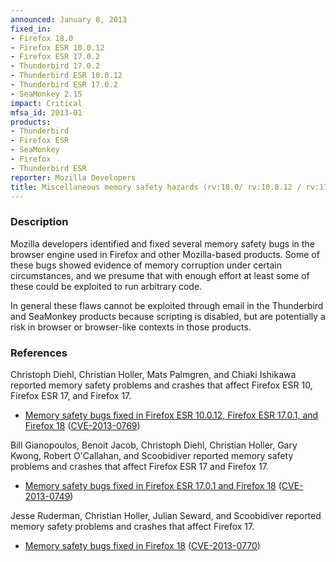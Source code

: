 ```yaml
---
announced: January 8, 2013
fixed_in:
- Firefox 18.0
- Firefox ESR 10.0.12
- Firefox ESR 17.0.2
- Thunderbird 17.0.2
- Thunderbird ESR 10.0.12
- Thunderbird ESR 17.0.2
- SeaMonkey 2.15
impact: Critical
mfsa_id: 2013-01
products:
- Thunderbird
- Firefox ESR
- SeaMonkey
- Firefox
- Thunderbird ESR
reporter: Mozilla Developers
title: Miscellaneous memory safety hazards (rv:18.0/ rv:10.0.12 / rv:17.0.2)
---
```


<h3>Description</h3>

<p>Mozilla developers identified and fixed several memory safety bugs in the
browser engine used in Firefox and other Mozilla-based products. Some of these
bugs showed evidence of memory corruption under certain circumstances, and we
presume that with enough effort at least some of these could be exploited to run
arbitrary code.</p>

<p class="note">In general these flaws cannot be exploited through email in the Thunderbird and SeaMonkey products because scripting is disabled, but are potentially a risk in browser or browser-like contexts in those products.</p>


<h3>References</h3>

<p>Christoph Diehl, Christian Holler, Mats Palmgren, and Chiaki Ishikawa reported memory safety problems and crashes that affect Firefox ESR 10, Firefox ESR 17, and Firefox 17.</p>

<ul>
  <li><a href="https://bugzilla.mozilla.org/buglist.cgi?bug_id=811382,768243,801195,806483,809064">
          Memory safety bugs fixed in Firefox ESR 10.0.12, Firefox ESR 17.0.1, and Firefox 18</a> (<a href="http://cve.mitre.org/cgi-bin/cvename.cgi?name=CVE-2013-0769" class="ex-ref">CVE-2013-0769</a>)</li>
</ul>


<p> Bill Gianopoulos, Benoit Jacob, Christoph Diehl, Christian Holler, Gary Kwong, Robert O'Callahan, and Scoobidiver reported memory safety problems and crashes that affect Firefox ESR 17 and Firefox 17.</p>

<ul>
  <li><a href="https://bugzilla.mozilla.org/buglist.cgi?bug_id=814407,805814,816994,814839,812847,785358,808481,794426,805745">
          Memory safety bugs fixed in Firefox ESR 17.0.1 and Firefox 18</a> (<a href="http://cve.mitre.org/cgi-bin/cvename.cgi?name=CVE-2013-0749" class="ex-ref">CVE-2013-0749</a>)</li>
</ul>


<p>Jesse Ruderman, Christian Holler, Julian Seward, and Scoobidiver reported memory safety problems and crashes that affect Firefox 17.</p>
<ul>
  <li><a href="https://bugzilla.mozilla.org/buglist.cgi?bug_id=768750,756581,795284,787818">
          Memory safety bugs fixed in Firefox 18</a> (<a href="http://cve.mitre.org/cgi-bin/cvename.cgi?name=CVE-2013-0770" class="ex-ref">CVE-2013-0770</a>)</li>
</ul>




